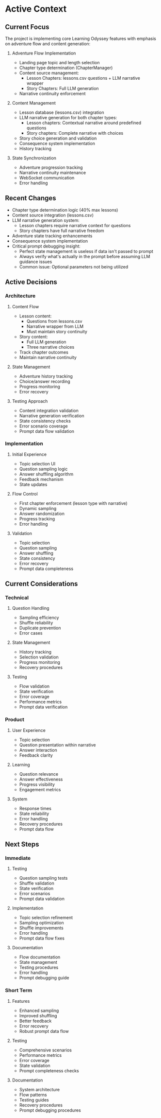 # Active Context

## Current Focus
The project is implementing core Learning Odyssey features with emphasis on adventure flow and content generation:

1. Adventure Flow Implementation
   - Landing page topic and length selection
   - Chapter type determination (ChapterManager)
   - Content source management:
     - Lesson Chapters: lessons.csv questions + LLM narrative wrapper
     - Story Chapters: Full LLM generation
   - Narrative continuity enforcement

2. Content Management
   - Lesson database (lessons.csv) integration
   - LLM narrative generation for both chapter types:
     - Lesson chapters: Contextual narrative around predefined questions
     - Story chapters: Complete narrative with choices
   - Story choice generation and validation
   - Consequence system implementation
   - History tracking

3. State Synchronization
   - Adventure progression tracking
   - Narrative continuity maintenance
   - WebSocket communication
   - Error handling

## Recent Changes
- Chapter type determination logic (40% max lessons)
- Content source integration (lessons.csv)
- LLM narrative generation system:
  * Lesson chapters require narrative context for questions
  * Story chapters have full narrative freedom
- Adventure state tracking enhancements
- Consequence system implementation
- Critical prompt debugging insight:
  * Perfect state management is useless if data isn't passed to prompt
  * Always verify what's actually in the prompt before assuming LLM guidance issues
  * Common issue: Optional parameters not being utilized

## Active Decisions

### Architecture
1. Content Flow
   - Lesson content:
     * Questions from lessons.csv
     * Narrative wrapper from LLM
     * Must maintain story continuity
   - Story content:
     * Full LLM generation
     * Three narrative choices
   - Track chapter outcomes
   - Maintain narrative continuity

2. State Management
   - Adventure history tracking
   - Choice/answer recording
   - Progress monitoring
   - Error recovery

3. Testing Approach
   - Content integration validation
   - Narrative generation verification
   - State consistency checks
   - Error scenario coverage
   - Prompt data flow validation

### Implementation
1. Initial Experience
   - Topic selection UI
   - Question sampling logic
   - Answer shuffling algorithm
   - Feedback mechanism
   - State updates

2. Flow Control
   - First chapter enforcement (lesson type with narrative)
   - Dynamic sampling
   - Answer randomization
   - Progress tracking
   - Error handling

3. Validation
   - Topic selection
   - Question sampling
   - Answer shuffling
   - State consistency
   - Error recovery
   - Prompt data completeness

## Current Considerations

### Technical
1. Question Handling
   - Sampling efficiency
   - Shuffle reliability
   - Duplicate prevention
   - Error cases

2. State Management
   - History tracking
   - Selection validation
   - Progress monitoring
   - Recovery procedures

3. Testing
   - Flow validation
   - State verification
   - Error coverage
   - Performance metrics
   - Prompt data verification

### Product
1. User Experience
   - Topic selection
   - Question presentation within narrative
   - Answer interaction
   - Feedback clarity

2. Learning
   - Question relevance
   - Answer effectiveness
   - Progress visibility
   - Engagement metrics

3. System
   - Response times
   - State reliability
   - Error handling
   - Recovery procedures
   - Prompt data flow

## Next Steps

### Immediate
1. Testing
   - Question sampling tests
   - Shuffle validation
   - State verification
   - Error scenarios
   - Prompt data validation

2. Implementation
   - Topic selection refinement
   - Sampling optimization
   - Shuffle improvements
   - Error handling
   - Prompt data flow fixes

3. Documentation
   - Flow documentation
   - State management
   - Testing procedures
   - Error handling
   - Prompt debugging guide

### Short Term
1. Features
   - Enhanced sampling
   - Improved shuffling
   - Better feedback
   - Error recovery
   - Robust prompt data flow

2. Testing
   - Comprehensive scenarios
   - Performance metrics
   - Error coverage
   - State validation
   - Prompt completeness checks

3. Documentation
   - System architecture
   - Flow patterns
   - Testing guides
   - Recovery procedures
   - Prompt debugging procedures
